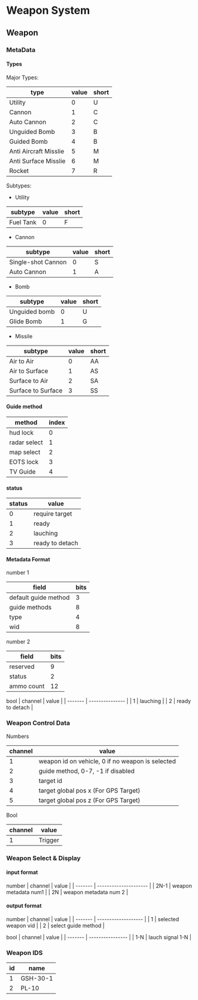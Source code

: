 # Weapon System

## Weapon 

### MetaData

#### Types 

Major Types:

| type                  | value | short |
| --------------------- | ----- | ----- |
| Utility               | 0     | U     |
| Cannon                | 1     | C     |
| Auto Cannon           | 2     | C     |
| Unguided Bomb         | 3     | B     |
| Guided Bomb           | 4     | B     |
| Anti Aircraft Misslie | 5     | M     |
| Anti Surface Misslie  | 6     | M     |
| Rocket                | 7     | R     |


Subtypes:

- Utility

| subtype   | value | short |
| --------- | ----- | ----- |
| Fuel Tank | 0     | F     |

- Cannon

| subtype            | value | short |
| ------------------ | ----- | ----- |
| Single-shot Cannon | 0     | S     |
| Auto Cannon        | 1     | A     |

- Bomb 

| subtype       | value | short |
| ------------- | ----- | ----- |
| Unguided bomb | 0     | U     |
| Glide Bomb    | 1     | G     |

- Missile 

| subtype            | value | short |
| ------------------ | ----- | ----- |
| Air to Air         | 0     | AA    |
| Air to Surface     | 1     | AS    |
| Surface to Air     | 2     | SA    |
| Surface to Surface | 3     | SS    |

#### Guide method 

| method       | index |
| ------------ | ----- |
| hud lock     | 0     |
| radar select | 1     |
| map select   | 2     |
| EOTS lock    | 3     |
| TV Guide     | 4     |

#### status

| status | value           |
| ------ | --------------- |
| 0      | require target  |
| 1      | ready           |
| 2      | lauching        |
| 3      | ready to detach |


#### Metadata Format 

number 1

| field                | bits |
| -------------------- | ---- |
| default guide method | 3    |
| guide methods        | 8    |
| type                 | 4    |
| wid                  | 8    |

number 2

| field      | bits |
| ---------- | ---- |
| reserved   | 9    |
| status     | 2    |
| ammo count | 12   |

bool
| channel | value           |
| ------- | --------------- |
| 1       | lauching        |
| 2       | ready to detach |

### Weapon Control Data

Numbers

| channel | value                                            |
| ------- | ------------------------------------------------ |
| 1       | weapon id on vehicle, 0 if no weapon is selected |
| 2       | guide method, 0-7, -1 if disabled                |
| 3       | target id                                        |
| 4       | target global pos x (For GPS Target)             |
| 5       | target global pos z (For GPS Target)             |

Bool

| channel | value   |
| ------- | ------- |
| 1       | Trigger |

### Weapon Select & Display 

#### input format 

number 
| channel | value                 |
| ------- | --------------------- |
| 2N-1    | weapon metadata num1  |
| 2N      | weapon metadata num 2 |

#### output format 

number 
| channel | value               |
| ------- | ------------------- |
| 1       | selected weapon vid |
| 2       | select guide method |

bool 
| channel | value            |
| ------- | ---------------- |
| 1-N     | lauch signal 1-N |


### Weapon IDS

| id  | name     |
| --- | -------- |
| 1   | GSH-30-1 |
| 2   | PL-10    |